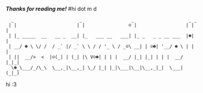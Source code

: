 ***Thanks for reading me!*** #hi
dot m d
```
  _                        _                  _                    _ _ 
 | |                      | |                ☺ |                  | | |
 | |_ _____  __   __ _  __| |_   ___ __   ___| |_ _   _ _ __ ___  |☻| |
 | __/ ☻ \ \/ /  / _` |/ _` \ \ / / '_ \ / _☺\ __| | ☺☻| '__/ ☻ \ | | |
 | ||  __/>  <  |☺(_| | (_| |\ V☺☻| | | |  __/ |_| |_| | | |  __/ |_|_|
  \☻_\___/_/\_\  \__,_|\__,_| \_/ |_| |_|\___|\__|\__,_|_|  \___| (_|_)
```                                                                    

hi :3 
																	   
